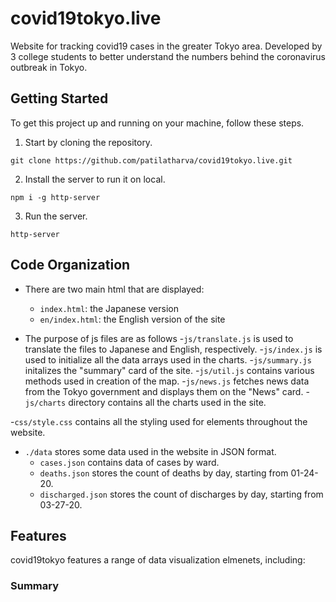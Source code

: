# covid19tokyo.live
Website for tracking covid19 cases in the greater Tokyo area. Developed by 3 college students to better understand the numbers behind the coronavirus outbreak in Tokyo. 
## Getting Started
To get this project up and running on your machine, follow these steps.
1. Start by cloning the repository.
```
git clone https://github.com/patilatharva/covid19tokyo.live.git
```
2. Install the server to run it on local.
```
npm i -g http-server
```
3. Run the server.
```
http-server
```
## Code Organization
   - There are two main html that are displayed: 
     - `index.html`: the Japanese version
     - `en/index.html`: the English version of the site

   - The purpose of js files are as follows
     -`js/translate.js` is used to translate the files to Japanese and English, respectively.
     -`js/index.js` is used to initialize all the data arrays used in the charts.
     -`js/summary.js` initalizes the "summary" card of the site.
     -`js/util.js` contains various methods used in creation of the map.
     -`js/news.js` fetches news data from the Tokyo government and displays them on the "News" card.
     -`js/charts` directory contains all the charts used in the site.
  
   -`css/style.css` contains all the styling used for elements throughout the website.
   - `./data` stores some data used in the website in JSON format.
     - `cases.json` contains data of cases by ward.
     - `deaths.json` stores the count of deaths by day, starting from 01-24-20.
     - `discharged.json` stores the count of discharges by day, starting from 03-27-20.
    
   




## Features
covid19tokyo features a range of data visualization elmenets, including:
### Summary




